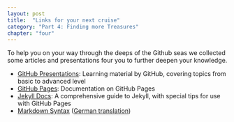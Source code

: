 ```yaml
---
layout: post
title:  "Links for your next cruise"
category: "Part 4: Finding more Treasures"
chapter: "four"
---
```


To help you on your way through the deeps of the Github seas we collected some articles and presentations four you to further deepen your knowledge.

* [GitHub Presentations](http://teach.github.com/presentations/): Learning material by GitHub, covering topics from basic to advanced level
* [GitHub Pages](http://pages.github.com/): Documentation on GitHub Pages
* [Jekyll Docs](http://jekyllrb.com/docs/home/): A comprehensive guide to Jekyll, with special tips for use with GitHub Pages
* [Markdown Syntax](http://daringfireball.net/projects/markdown/syntax) ([German translation](http://markdown.de/syntax/))